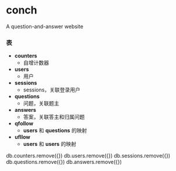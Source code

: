 # conch
A question-and-answer website

### 表
* **counters**
  * 自增计数器
* **users**
  * 用户
* **sessions**
  * sessions，关联登录用户
* **questions** 
  * 问题，关联题主
* **answers** 
  * 答案，关联答主和归属问题
* **qfollow**
  * **users** 和 **questions** 的映射
* **ufllow**
  * **users** 和 **users** 的映射

db.counters.remove({})
db.users.remove({})
db.sessions.remove({})
db.questions.remove({})
db.answers.remove({})